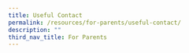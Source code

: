 ```yaml
---
title: Useful Contact
permalink: /resources/for-parents/useful-contact/
description: ""
third_nav_title: For Parents
---
```

